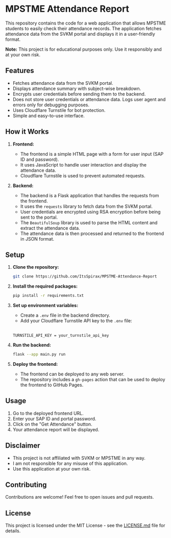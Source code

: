# MPSTME Attendance Report

This repository contains the code for a web application that allows MPSTME students to easily check their attendance records. The application fetches attendance data from the SVKM portal and displays it in a user-friendly format.

**Note:** This project is for educational purposes only. Use it responsibly and at your own risk.

## Features

* Fetches attendance data from the SVKM portal.
* Displays attendance summary with subject-wise breakdown.
* Encrypts user credentials before sending them to the backend.
* Does not store user credentials or attendance data. Logs user agent and errors only for debugging purposes.
* Uses Cloudflare Turnstile for bot protection.
* Simple and easy-to-use interface.

## How it Works

1.  **Frontend:**
    *   The frontend is a simple HTML page with a form for user input (SAP ID and password).
    *   It uses JavaScript to handle user interaction and display the attendance data.
    *   Cloudflare Turnstile is used to prevent automated requests.

2.  **Backend:**
    *   The backend is a Flask application that handles the requests from the frontend.
    *   It uses the `requests` library to fetch data from the SVKM portal.
    *   User credentials are encrypted using RSA encryption before being sent to the portal.
    *   The `BeautifulSoup` library is used to parse the HTML content and extract the attendance data.
    *   The attendance data is then processed and returned to the frontend in JSON format.

## Setup

1.  **Clone the repository:**

    ```bash
    git clone https://github.com/ItsSpirax/MPSTME-Attendance-Report
    ```

2.  **Install the required packages:**

    ```bash
    pip install -r requirements.txt
    ```

3.  **Set up environment variables:**

    *   Create a `.env` file in the backend directory.
    *   Add your Cloudflare Turnstile API key to the `.env` file:
    <br></br>
    ```
    TURNSTILE_API_KEY = your_turnstile_api_key
    ```

4.  **Run the backend:**

    ```bash
    flask --app main.py run
    ```

5.  **Deploy the frontend:**

    *   The frontend can be deployed to any web server.
    *   The repository includes a `gh-pages` action that can be used to deploy the frontend to GitHub Pages.

## Usage

1.  Go to the deployed frontend URL.
2.  Enter your SAP ID and portal password.
3.  Click on the "Get Attendance" button.
4.  Your attendance report will be displayed.

## Disclaimer

*   This project is not affiliated with SVKM or MPSTME in any way.
*   I am not responsible for any misuse of this application.
*   Use this application at your own risk.

## Contributing

Contributions are welcome! Feel free to open issues and pull requests.

## License

This project is licensed under the MIT License - see the [LICENSE.md](LICENSE.md) file for details.
